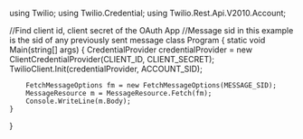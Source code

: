 using Twilio;
using Twilio.Credential;
using Twilio.Rest.Api.V2010.Account;

//Find client id, client secret of the OAuth App
//Message sid in this example is the sid of any previously sent message
class Program
{
    static void Main(string[] args)
    {
        CredentialProvider credentialProvider = new ClientCredentialProvider(CLIENT_ID, CLIENT_SECRET);
        TwilioClient.Init(credentialProvider, ACCOUNT_SID);
        
        FetchMessageOptions fm = new FetchMessageOptions(MESSAGE_SID);
        MessageResource m = MessageResource.Fetch(fm);
        Console.WriteLine(m.Body);
    }
}
